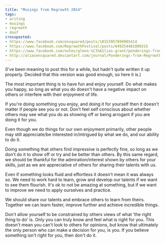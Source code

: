 ```yaml
---
title: "Musings from Regrowth 2014"
tags:
- writing
- musings
- regrowth
- doof
crossposted:
- https://www.facebook.com/ensquared/posts/10153957899905414
- https://www.facebook.com/RegrowthFestival/posts/649254481808315
- https://www.facebook.com/notes/glenn-%C3%A1lias-grant/ponderings-from-regrowth-2014/10154991675390968
- http://aliasensquared.deviantart.com/journal/Ponderings-from-Regrowth-2014-442693507
---
```

(I've been meaning to post this for a while, but hadn't quite written it up properly. Decided that this version was good enough, so here it is.)

The most important thing is to have fun and enjoy yourself. Do what makes you happy, so long as what you do doesn't have a negative impact on others or interfere with their enjoyment of life.

If you're doing something you enjoy, and doing it for yourself then it doesn't matter if people see you or not. Don't feel self conscious about whether others may see what you do as showing off or being arrogant if you are doing it for you.

Even though we do things for our own enjoyment primarily, other people may still appreciate/be interested in/intrigued by what we do, and our ability to do it.

Doing something that others find impressive is perfectly fine, so long as we don't do it to show off or try and be better than others. By this same regard, we should be thankful for the admiration/interest shown by others for your skills, just as we are appreciative of others for sharing their talents with us.

Even if something looks fluid and effortless it doesn't mean it was always so. We need to work hard to learn, grow and develop our talents if we want to see them flourish. It's ok to not be amazing at something, but if we want to improve we need to apply ourselves and practice.

We should share our talents and embrace others to learn from theirs. Together we can learn faster, improve further and achieve incredible things.

Don't allow yourself to be constrained by others views of what 'the right thing to do' is. Only you can truly know and feel what is right for you. This doesn't mean you can't look to others for opinions, but know that ultimately the only person who can make a decision for you, is you. If you believe something isn't right for you, then don't do it.